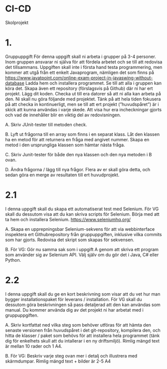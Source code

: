 # CI-CD
Skolprojekt

# 1.
Gruppuppgift För denna uppgift skall ni arbeta i grupper på 3-4 personer. Inom gruppen ansvarar ni själva för att fördela arbetet och se till att redovisa det tillsammans. Uppgiften skall inte i första hand testa programmering, men kommer att utgå från ett enkelt Javaprogram, nämligen det som finns på https://www.javatpoint.com/online-exam-project-in-javaswing-without-database Ladda hem och installera programmet. Se till att alla i gruppen kan köra det. Skapa även ett repository (förslagsvis på Github) där ni har ert projekt. Lägg dit koden. Checka ut till era datorer så att ni alla kan arbeta på den. Ni skall nu göra följande med projektet. Tänk på att hela tiden fokusera på att checka in kontinuerligt, men se till att ert projekt (”huvudspåret”) är i skick att kunna användas i varje skede. Att visa hur era incheckningar gjorts och vad de innehåller blir en viktig del av redovisningen. 

A. Skriv JUnit-tester till metoden check. 

B. Lyft ut frågorna till en array som finns i en separat klass. Låt den klassen ha en metod för att returnera en fråga med angivet nummer. Skapa en metod i den ursprungliga klassen som hämtar nästa fråga. 

C. Skriv Junit-tester för både den nya klassen och den nya metoden i B ovan. 

D. Ändra frågorna / lägg till nya frågor. Flera av er skall göra detta, och sedan göra en merge av resultaten till ert huvudprojekt.

# 2.1 

I denna uppgift skall du skapa ett automatiserat test med Selenium. 
För VG skall du dessutom visa att du kan skriva scripts för Selenium. Börja med att ta hem och installera Selenium. https://www.seleniumhq.org/ 

A. Skapa en upprepningsbar Selenium-sekvens för att via webbinterface inspektera ert Githubrepository från gruppuppgiften, inklusive vilka commits som har gjorts. Redovisa det skript som skapas för sekvensen. 

B. För VG: Gör nu samma sak som i uppgift A genom att skriva ett program som använder sig av Selenium API. Välj själv om du gör det i Java, C# eller Python.

# 2.2 
I denna uppgift skall du ge en kort beskrivning som visar att du vet hur man bygger installationspaket för leverans / installation. För VG skall du dessutom göra beskrivningen så pass detaljerad att den kan användas som manual. Du kommer använda dig av det projekt ni har arbetat med i gruppuppgiften. 

A. Skriv kortfattat ned vilka steg som behöver utföras för att hämta den senaste versionen från huvudspåret i det git-repository, kompilera den, och hitta de klasser / paket som behövs för att installera hela programmet (tänk dig för enkelhets skull att du intallerar i en ny driftsmiljö). Rimlig mängd text är mellan 10 rader och 1 A4. 

B. För VG: Beskriv varje steg ovan mer i detalj och illustrera med skärmdumpar. Rimlig mängd text + bilder är 2-5 A4
